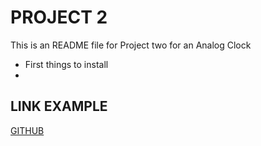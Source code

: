 #  PROJECT 2

This is an README file for Project two for an Analog Clock

*  First things to install
*
## LINK EXAMPLE
[GITHUB](https://github.com/khongjason/it3038c-scripts/blob/main/Project%20two/project%202%20clock.py)